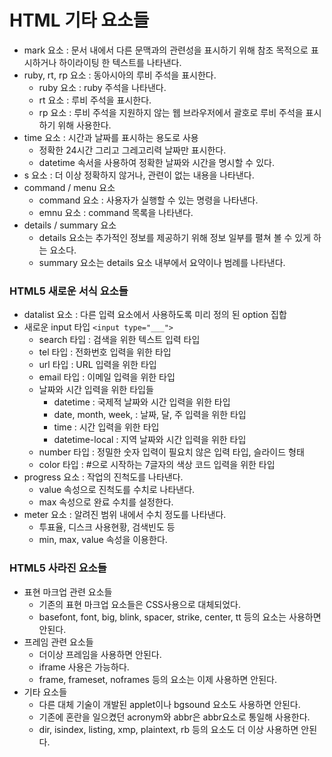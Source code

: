 # HTML 기타 요소들

- mark 요소 : 문서 내에서 다른 문맥과의 관련성을 표시하기 위해 참조 목적으로 표시하거나
  하이라이팅 한 텍스트를 나타낸다.
- ruby, rt, rp 요소 : 동아시아의 루비 주석을 표시한다.
  - ruby 요소 : ruby 주석을 나타낸다.
  - rt 요소 : 루비 주석을 표시한다.
  - rp 요소 : 루비 주석을 지원하지 않는 웹 브라우저에서 괄호로 루비 주석을 표시하기 위해 사용한다.
- time 요소 : 시간과 날짜를 표시하는 용도로 사용
  - 정확한 24시간 그리고 그레고리력 날짜만 표시한다.
  - datetime 속서을 사용하여 정확한 날짜와 시간을 명시할 수 있다.
- s 요소 : 더 이상 정확하지 않거나, 관련이 없는 내용을 나타낸다.
- command / menu 요소
  - command 요소 : 사용자가 실행할 수 있는 명령을 나타낸다.
  - emnu 요소 : command 목록을 나타낸다.
- details / summary 요소
  - details 요소는 추가적인 정보를 제공하기 위해 정보 일부를 펼쳐 볼 수 있게 하는 요소다.
  - summary 요소는 details 요소 내부에서 요약이나 범례를 나타낸다.



### HTML5 새로운 서식 요소들

- datalist 요소 : 다른 입력 요소에서 사용하도록 미리 정의 된 option 집합
- 새로운 input 타입 `<input type="___">`
  - search 타입 : 검색을 위한 텍스트 입력 타입
  - tel 타입 : 전화번호 입력을 위한 타입
  - url 타입 : URL 입력을 위한 타입
  - email 타입 : 이메일 입력을 위한 타입
  - 날짜와 시간 입력을 위한 타입들
    - datetime : 국제적 날짜와 시간 입력을 위한 타입
    - date, month, week, : 날짜, 달, 주 입력을 위한 타입
    - time : 시간 입력을 위한 타입
    - datetime-local : 지역 날짜와 시간 입력을 위한 타입
  - number 타입 : 정밀한 숫자 입력이 필요치 않은 입력 타입, 슬라이드 형태
  - color 타입 : #으로 시작하는 7글자의 색상 코드 입력을 위한 타입
- progress 요소 : 작업의 진척도를 나타낸다.
  - value 속성으로 진척도를 수치로 나타낸다.
  - max 속성으로 완료 수치를 설정한다.
- meter 요소 : 알려진 범위 내에서 수치 정도를 나타낸다.
  - 투표율, 디스크 사용현황, 검색빈도 등
  - min, max, value 속성을 이용한다.



### HTML5 사라진 요소들

- 표현 마크업 관련 요소들
  - 기존의 표현 마크업 요소들은 CSS사용으로 대체되었다.
  - basefont, font, big, blink, spacer, strike, center, tt 등의 요소는 사용하면 안된다.
- 프레임 관련 요소들
  - 더이상 프레임을 사용하면 안된다.
  - iframe 사용은 가능하다.
  - frame, frameset, noframes 등의 요소는 이제 사용하면 안된다.
- 기타 요소들
  - 다른 대체 기술이 개발된 applet이나 bgsound 요소도 사용하면 안된다.
  - 기존에 혼란을 일으켰던 acronym와 abbr은 abbr요소로 통일해 사용한다.
  - dir, isindex, listing, xmp, plaintext, rb 등의 요소도 더 이상 사용하면 안된다.